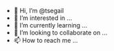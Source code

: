 - 👋 Hi, I’m @tsegail
- 👀 I’m interested in ...
- 🌱 I’m currently learning ...
- 💞️ I’m looking to collaborate on ...
- 📫 How to reach me ...

<!---
tsegail/tsegail is a ✨ special ✨ repository because its `README.md` (this file) appears on your GitHub profile.
You can click the Preview link to take a look at your changes.
--->
